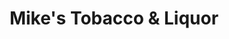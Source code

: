 ---
title: "Mike's Tobacco & Liquor"
url: /diamond-bar/mikes-tobacco-und-liquor/
shop: Spirituosen
---